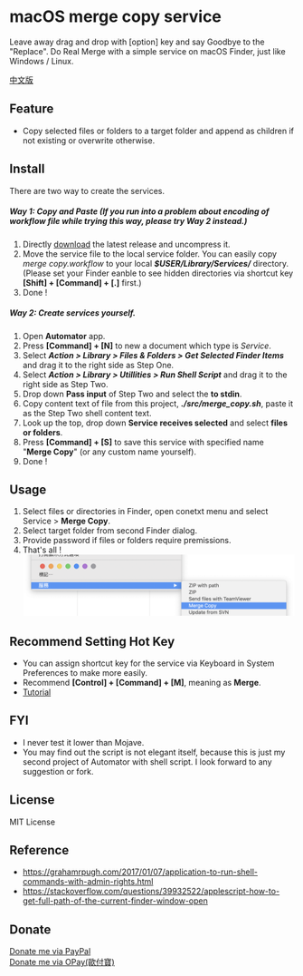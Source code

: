 # macOS merge copy service

Leave away drag and drop with [option] key and say Goodbye to the "Replace".
Do Real Merge with a simple service on macOS Finder, just like Windows / Linux.

[中文版](https://github.com/pilisir/macOS_merge_copy/wiki/%E4%B8%AD%E6%96%87%E7%89%88-README)

## Feature
* Copy selected files or folders to a target folder and append as children if not existing or overwrite otherwise. 
## Install
There are two way to create the services.
##### Way 1: Copy and Paste (If you run into a problem about encoding of workflow file while trying this way, please try Way 2 instead.)
1. Directly [download](https://github.com/pilisir/macOS_merge_copy/releases/latest/download/MergeCopy.zip) the latest release and uncompress it.
2. Move the service file to the local service folder. You can easily copy *merge copy.workflow* to your local __*$USER/Library/Services/*__ directory. (Please set your Finder eanble to see hidden directories via shortcut key **[Shift] + [Command] + [.]**  first.)
3. Done !
##### Way 2: Create services yourself.
1. Open **Automator** app.
2. Press **[Command] + [N]** to new a document which type is *Service*.
3. Select __*Action > Library > Files & Folders > Get Selected Finder Items*__ and drag it to the right side as Step One.
4. Select __*Action > Library > Utillities > Run Shell Script*__ and drag it to the right side as Step Two.
5. Drop down **Pass input** of Step Two and select the **to stdin**.
6. Copy content text of file from this project, __*./src/merge_copy.sh*__, paste it as the Step Two shell content text.
7. Look up the top, drop down **Service receives selected** and select **files or folders**.
8. Press **[Command] + [S]** to save this service with specified name "**Merge Copy**" (or any custom name yourself). 
9. Done !

## Usage
1. Select files or directories in Finder, open conetxt menu and select Service > **Merge Copy**.
2. Select target folder from second Finder dialog.
3. Provide password if files or folders require premissions.
4. That's all !
![context menu](https://github.com/pilisir/macOS_merge_copy/blob/master/doc/image/contextmenu.png)

## Recommend Setting Hot Key
* You can assign shortcut key for the service via Keyboard in System Preferences to make more easily.
* Recommend **[Control] + [Command] + [M]**, meaning as **Merge**.
* [Tutorial](https://apple.stackexchange.com/questions/43998/how-do-i-assign-a-keyboard-shortcut-to-a-service-in-os-x)

## FYI
* I never test it lower than Mojave.
* You may find out the script is not elegant itself, because this is just my second project of Automator with shell script. I look forward to any suggestion or fork.

## License
MIT License

## Reference
* https://grahamrpugh.com/2017/01/07/application-to-run-shell-commands-with-admin-rights.html
* https://stackoverflow.com/questions/39932522/applescript-how-to-get-full-path-of-the-current-finder-window-open

## Donate
[Donate me via PayPal](https://www.paypal.me/pilisir/0.99usd)\
[Donate me via OPay(歐付寶)](https://p.opay.tw/unUun)
